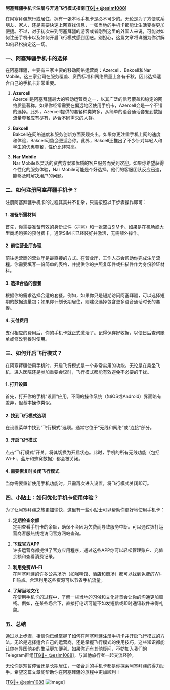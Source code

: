**阿塞拜疆手机卡注册与开通飞行模式指南[[TG💪+ @esim1088](https://t.me/s/esim1088)]**

在阿塞拜疆旅行或居住，拥有一张本地手机卡是必不可少的。无论是为了方便联系朋友、家人，还是需要快速上网查找信息，一张当地的手机卡都能让生活变得更加便捷。不过，对于初次来到阿塞拜疆的游客或者刚到这里的外国人来说，可能对如何注册手机卡以及如何开启飞行模式感到困惑。别担心，这篇文章将详细为你讲解如何轻松搞定这一切。

### 一、阿塞拜疆手机卡的选择

在阿塞拜疆，主要有三家主要的移动网络运营商：Azercell、Bakcell和Nar Mobile。这三家公司在服务覆盖、资费标准和网络质量上各有千秋，因此选择适合自己的手机卡非常重要。

1. **Azercell**  
   Azercell是阿塞拜疆最大的移动运营商之一，以其广泛的信号覆盖和稳定的网络质量著称。如果你经常需要在偏远地区使用手机卡，Azercell会是一个不错的选择。此外，Azercell提供的套餐种类繁多，从简单的语音通话套餐到数据流量套餐应有尽有，适合不同需求的人群。

2. **Bakcell**  
   Bakcell在网络速度和服务创新方面表现突出。如果你更注重手机上网的速度和体验，Bakcell可能会更适合你。此外，Bakcell还推出了不少针对年轻人和学生的优惠套餐，性价比非常高。

3. **Nar Mobile**  
   Nar Mobile以灵活的资费方案和优质的客户服务而受到欢迎。如果你希望获得个性化的服务体验，Nar Mobile可能是个好选择。他们的客服团队反应迅速，能够及时解决用户的问题。

### 二、如何注册阿塞拜疆手机卡？

注册阿塞拜疆手机卡的过程其实并不复杂，只需按照以下步骤操作即可：

#### 1. 准备所需材料  
首先，你需要准备有效的身份证件（护照）和一张空白SIM卡。如果是在机场或大型商场购买的预付费卡，通常SIM卡已经装好并激活，无需额外操作。

#### 2. 前往营业厅办理  
前往运营商的营业厅是最直接的方式。在营业厅，工作人员会帮助你完成注册流程。你需要填写一份简单的表格，并提供你的护照复印件或扫描件作为身份验证材料。

#### 3. 选择合适的套餐  
根据你的需求选择合适的套餐。例如，如果你只是短期访问阿塞拜疆，可以选择短期的数据流量包；如果你计划长期居住，则建议选择包含更多语音通话时长的套餐。

#### 4. 支付费用  
支付相应的费用后，你的手机卡就正式激活了。记得保存好收据，以便日后查询账单或修改套餐时使用。

### 三、如何开启飞行模式？

在阿塞拜疆使用手机时，开启飞行模式是一个非常实用的功能。无论是在乘坐飞机、进入医院还是参加重要会议时，飞行模式都能有效避免不必要的干扰。

#### 1. 打开设置  
首先，打开你的手机“设置”应用。不同的操作系统（如iOS或Android）界面略有差异，但基本操作类似。

#### 2. 找到飞行模式选项  
在设置菜单中找到“飞行模式”选项。通常它位于“无线和网络”或“连接”部分。

#### 3. 开启飞行模式  
点击“飞行模式”开关，将其切换为开启状态。此时，手机的所有无线功能（包括Wi-Fi、蓝牙和蜂窝数据）都会被关闭。

#### 4. 需要恢复时关闭飞行模式  
当你需要重新使用手机功能时，只需再次进入设置，将飞行模式关闭即可。

### 四、小贴士：如何优化手机卡使用体验？

为了让阿塞拜疆之旅更加愉快，这里有一些小贴士可以帮助你更好地使用手机卡：

1. **定期检查余额**  
   定期查看手机卡的余额，确保不会因为欠费而导致服务中断。可以通过拨打运营商客服热线或访问官方网站查询。

2. **下载官方APP**  
   许多运营商都提供了官方应用程序，通过这些APP你可以轻松管理账户、充值余额和查看消费记录。

3. **利用免费Wi-Fi**  
   在阿塞拜疆的许多公共场所（如咖啡馆、酒店和商场）都可以找到免费的Wi-Fi热点。合理利用这些资源可以节省手机流量。

4. **了解当地文化**  
   在使用手机卡的过程中，了解一些当地的习俗和文化背景会让你的沟通更加顺畅。例如，在某些场合下，直接打电话可能不如发短信或即时通讯软件来得礼貌。

### 五、总结

通过以上步骤，相信你已经掌握了如何在阿塞拜疆注册手机卡并开启飞行模式的方法。无论是选择适合自己的运营商，还是掌握飞行模式的使用技巧，这些知识都能让你在异国他乡的生活更加便利。如果你还有其他疑问，不妨加入我们的Telegram群组[[TG💪+ @esim1088](https://t.me/s/esim1088)]，与其他旅行者一起交流经验。

无论你是短暂停留还是长期居住，一张合适的手机卡都是你探索阿塞拜疆的得力助手。希望这篇文章能帮助你在阿塞拜疆的旅程中更加顺利！

[[TG💪+ @esim1088](https://t.me/s/esim1088) ![Image](https://i.postimg.cc/4NQfJmqS/Snipaste-2025-05-13-00-14-12.png)]